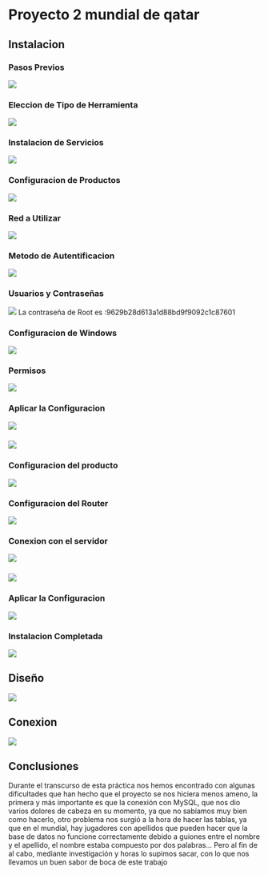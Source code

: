 # Proyecto 2 mundial de qatar


## Instalacion
### Pasos Previos
![](Fotos/Instalacion(17).png)
### Eleccion de Tipo de Herramienta
![](Fotos/Instalacion(16).png)
### Instalacion de Servicios
![](Fotos/Instalacion(15).png)
### Configuracion de Productos
![](Fotos/Instalacion(14).png)
### Red a Utilizar
![](Fotos/Instalacion(13).png)
### Metodo de Autentificacion
![](Fotos/Instalacion(12).png)
### Usuarios y Contraseñas
![](Fotos/Instalacion(11).png)
La contraseña de Root es :9629b28d613a1d88bd9f9092c1c87601
### Configuracion de Windows
![](Fotos/Instalacion(10).png)
### Permisos
![](Fotos/Instalacion(9).png)
### Aplicar la Configuracion
![](Fotos/Instalacion(8).png)
###
![](Fotos/Instalacion(7).png)
### Configuracion del producto
![](Fotos/Instalacion(6).png)
### Configuracion del Router
![](Fotos/Instalacion(5).png)
### Conexion con el servidor
![](Fotos/Instalacion(4).png)
###
![](Fotos/Instalacion(3).png)
### Aplicar la Configuracion
![](Fotos/Instalacion(2).png)
### Instalacion Completada
![](Fotos/Instalacion(1).png)
## Diseño
![](Fotos/1-diseño.png)
## Conexion 
![](Fotos/conexion.png)
## Conclusiones

Durante el transcurso de esta práctica nos hemos encontrado con algunas dificultades que han hecho que el proyecto se nos hiciera menos ameno, la primera y más importante es que la conexión con MySQL, que nos dio varios dolores de cabeza en su momento, ya que no sabíamos muy bien como hacerlo, otro problema nos surgió a la hora de hacer las tablas, ya que en el mundial, hay jugadores con apellidos que pueden hacer que la base de datos no funcione correctamente debido a guiones entre el nombre y el apellido, el nombre estaba compuesto por dos palabras...
Pero al fin de al cabo, mediante investigación y horas lo supimos sacar, con lo que nos llevamos un buen sabor de boca de este trabajo
